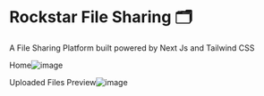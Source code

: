# Rockstar File Sharing 🗂
 A File Sharing Platform built powered by Next Js and Tailwind CSS

Home![image](https://user-images.githubusercontent.com/47267731/187064963-610435f3-a4a7-4830-acfe-403193363ea9.png)

Uploaded Files Preview![image](https://user-images.githubusercontent.com/47267731/187064973-58336625-a645-455a-ba7b-13aab8774355.png)



